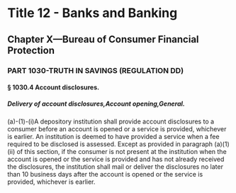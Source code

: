 
# Title 12 - Banks and Banking
## Chapter X—Bureau of Consumer Financial Protection
### PART 1030-TRUTH IN SAVINGS (REGULATION DD)
#### § 1030.4 Account disclosures.
##### Delivery of account disclosures,Account opening,General.

(a)-(1)-(i)A depository institution shall provide account disclosures to a consumer before an account is opened or a service is provided, whichever is earlier. An institution is deemed to have provided a service when a fee required to be disclosed is assessed. Except as provided in paragraph (a)(1)(ii) of this section, if the consumer is not present at the institution when the account is opened or the service is provided and has not already received the disclosures, the institution shall mail or deliver the disclosures no later than 10 business days after the account is opened or the service is provided, whichever is earlier.
